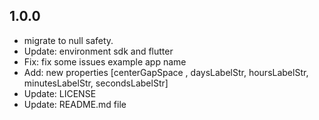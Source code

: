 ## 1.0.0
* migrate to null safety.
* Update: environment sdk and flutter
* Fix: fix some issues example app name
* Add: new properties [centerGapSpace , daysLabelStr, hoursLabelStr, minutesLabelStr, secondsLabelStr] 
* Update: LICENSE
* Update: README.md file
